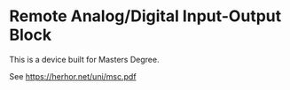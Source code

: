 # Remote Analog/Digital Input-Output Block

This is a device built for Masters Degree.

See https://herhor.net/uni/msc.pdf
